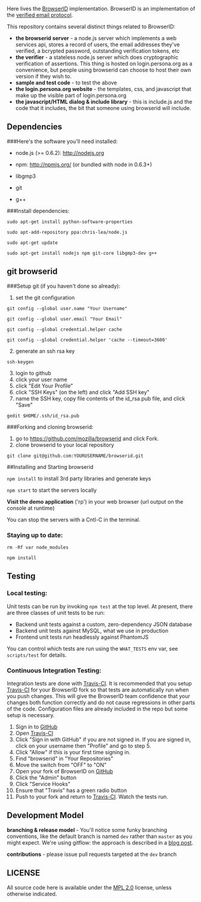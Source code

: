 <!-- This Source Code Form is subject to the terms of the Mozilla Public
   - License, v. 2.0. If a copy of the MPL was not distributed with this
   - file, You can obtain one at http://mozilla.org/MPL/2.0/. -->

Here lives the [BrowserID][] implementation.  BrowserID is an implementation of the
[verified email protocol][VEP].

  [BrowserID]:https://login.persona.org
  [VEP]:https://wiki.mozilla.org/Labs/Identity/VerifiedEmailProtocol

This repository contains several distinct things related to BrowserID:

  * **the browserid server** - a node.js server which implements a web services api, stores a record of users, the email addresses they've verified, a bcrypted password, outstanding verification tokens, etc
  * **the verifier** - a stateless node.js server which does cryptographic verification of assertions. This thing is hosted on login.persona.org as a convenience, but people using browserid can choose to host their own version if they wish to.
  * **sample and test code** - to test the above
  * **the login.persona.org website** - the templates, css, and javascript that make up the visible part of login.persona.org
  * **the javascript/HTML dialog & include library** - this is include.js and the code that it includes, the bit that someone using browserid will include.

## Dependencies

###Here's the software you'll need installed:

* node.js (>= 0.6.2): http://nodejs.org

* npm: http://npmjs.org/ (or bundled with node in 0.6.3+)

* libgmp3

* git

* g++

###Install dependencies:

 `sudo apt-get install python-software-properties`
 
 `sudo apt-add-repository ppa:chris-lea/node.js`
 
 `sudo apt-get update`
 
 `sudo apt-get install nodejs npm git-core libgmp3-dev g++`

## git browserid

###Setup git (if you haven't done so already):

1. set the git configuration

 `git config --global user.name "Your Username"`
 
 `git config --global user.email "Your Email"`
 
 `git config --global credential.helper cache`
 
 `git config --global credential.helper 'cache --timeout=3600'`

2. generate an ssh rsa key

 `ssh-keygen`

3. login to github
4. click your user name
5. click "Edit Your Profile"
6. click "SSH Keys" (on the left) and click "Add SSH key"
7. name the SSH key, copy file contents of the id_rsa.pub file, and click "Save"

 `gedit $HOME/.ssh/id_rsa.pub`

###Forking and cloning browserid:
1. go to https://github.com/mozilla/browserid and click Fork.
2. clone browserid to your local repository

 `git clone git@github.com:YOURUSERNAME/browserid.git`


##Installing and Starting browserid
 
 `npm install` to install 3rd party libraries and generate keys
 
 `npm start` to start the servers locally

**Visit the demo application** ('rp') in your web browser (url output on the console at runtime)

You can stop the servers with a Cntl-C in the terminal.

### Staying up to date:

 `rm -Rf var node_modules`
 
 `npm install`


## Testing

### Local testing:
Unit tests can be run by invoking `npm test` at the top level.  At present,
there are three classes of unit tests to be run:

  * Backend unit tests against a custom, zero-dependency JSON database
  * Backend unit tests against MySQL, what we use in production
  * Frontend unit tests run headlessly against PhantomJS

You can control which tests are run using the `WHAT_TESTS` env var, see
`scripts/test` for details.

### Continuous Integration Testing:
Integration tests are done with [Travis-CI][]. It is recommended that you setup [Travis-CI][] for your BrowserID fork so that tests are automatically run when you push changes. This will give the BrowserID team confidence that your changes both function correctly and do not cause regressions in other parts of the code.  Configuration files are already included in the repo but some setup is necessary.

1. Sign in to [GitHub][]
2. Open [Travis-CI][]
3. Click "Sign in with GitHub" if you are not signed in. If you are signed in, click on your username then "Profile" and go to step 5.
4. Click "Allow" if this is your first time signing in.
5. Find "browserid" in "Your Repositories"
6. Move the switch from "OFF" to "ON"
7. Open your fork of BrowserID on [GitHub][]
8. Click the "Admin" button
9. Click "Service Hooks"
10. Ensure that "Travis" has a green radio button
11. Push to your fork and return to [Travis-CI][]. Watch the tests run.

  [Travis-CI]: http://travis-ci.org
  [GitHub]: https://github.com

## Development Model

**branching & release model** - You'll notice some funky branching conventions, like the default branch is named `dev` rather than `master` as you might expect.  We're using gitflow: the approach is described in a [blog post](http://lloyd.io/applying-gitflow).

**contributions** - please issue pull requests targeted at the `dev` branch

## LICENSE

All source code here is available under the [MPL 2.0][] license, unless
otherwise indicated.

  [MPL 2.0]: https://mozilla.org/MPL/2.0/
